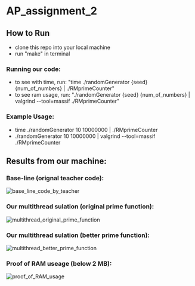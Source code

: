 # AP_assignment_2

## How to Run
* clone this repo into your local machine
* run "make" in terminal
### Running our code:
* to see with time, run: "time ./randomGenerator {seed} {num_of_numbers} | ./RMprimeCounter"
* to see ram usage, run: "./randomGenerator {seed} {num_of_numbers} | valgrind --tool=massif ./RMprimeCounter"
### Example Usage:
* time ./randomGenerator 10 10000000 | ./RMprimeCounter
* ./randomGenerator 10 10000000 | valgrind --tool=massif ./RMprimeCounter

## Results from our machine:

### Base-line (orignal teacher code):
![base_line_code_by_teacher](https://github.com/Maor-Or/AP_assignment_2/assets/43138073/7ce4133a-50ea-48fb-ae84-42410afd9528)

### Our multithread sulation (original prime function):
![multithread_original_prime_function](https://github.com/Maor-Or/AP_assignment_2/assets/43138073/29a35256-cf1a-467f-8c68-3f9e6da09321)

### Our multithread sulation (better prime function):
![multithread_better_prime_function](https://github.com/Maor-Or/AP_assignment_2/assets/43138073/c1ede42b-e990-4607-ad22-a60efbb72db2)

### Proof of RAM useage (below 2 MB):
![proof_of_RAM_usage](https://github.com/Maor-Or/AP_assignment_2/assets/43138073/5b35f773-3552-48e2-bb1c-43e10fc18051)
